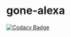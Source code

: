 # gone-alexa

[![Codacy Badge](https://api.codacy.com/project/badge/Grade/6b1287c897934b3cba802c3641331ec2)](https://www.codacy.com/app/lucid-bunch/gone-alexa?utm_source=github.com&amp;utm_medium=referral&amp;utm_content=lucid-bunch/gone-alexa&amp;utm_campaign=Badge_Grade)
